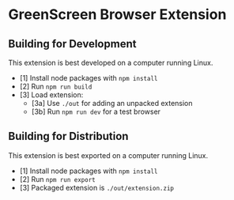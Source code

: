 # GreenScreen Browser Extension

## Building for Development

This extension is best developed on a computer running Linux.

* [1] Install node packages with `npm install`
* [2] Run `npm run build`
* [3] Load extension:
    * [3a] Use `./out` for adding an unpacked extension
    * [3b] Run `npm run dev` for a test browser

## Building for Distribution

This extension is best exported on a computer running Linux.

* [1] Install node packages with `npm install`
* [2] Run `npm run export`
* [3] Packaged extension is `./out/extension.zip`
